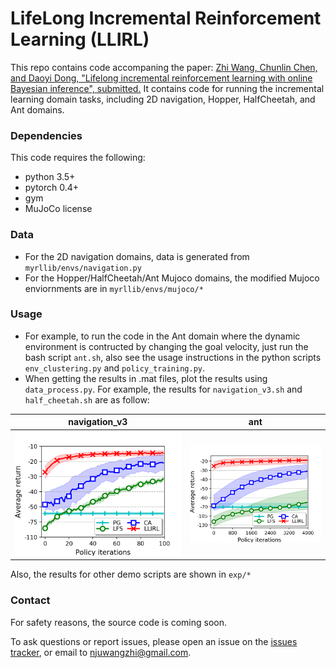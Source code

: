 # LifeLong Incremental Reinforcement Learning (LLIRL)

This repo contains code accompaning the paper: [Zhi Wang, Chunlin Chen, and Daoyi Dong, "Lifelong incremental reinforcement learning with online Bayesian inference", submitted.]()
It contains code for running the incremental learning domain tasks, including 2D navigation, Hopper, HalfCheetah, and Ant domains.

### Dependencies
This code requires the following:
* python 3.5+
* pytorch 0.4+
* gym
* MuJoCo license

### Data
* For the 2D navigation domains, data is generated from `myrllib/envs/navigation.py`
* For the Hopper/HalfCheetah/Ant Mujoco domains, the modified Mujoco enviornments are in `myrllib/envs/mujoco/*`

### Usage 
* For example, to run the code in the Ant domain where the dynamic environment is contructed by changing the goal velocity, just run the bash script `ant.sh`, also see the usage instructions in the python scripts `env_clustering.py` and `policy_training.py`.
* When getting the results in .mat files, plot the results using `data_process.py`. For example, the results for `navigation_v3.sh` and `half_cheetah.sh` are as follow:

navigation_v3 | ant
------------ | -------------
![experimental results for navigation_v3 domain](https://github.com/HeyuanMingong/llirl/blob/master/exp/navigation_v3.png) | ![experimental results for ant domain](https://github.com/HeyuanMingong/llirl/blob/master/exp/cheetah.png)

Also, the results for other demo scripts are shown in `exp/*`

### Contact 
For safety reasons, the source code is coming soon.

To ask questions or report issues, please open an issue on the [issues tracker](https://github.com/HeyuanMingong/llirl/issues), or email to njuwangzhi@gmail.com.
 


